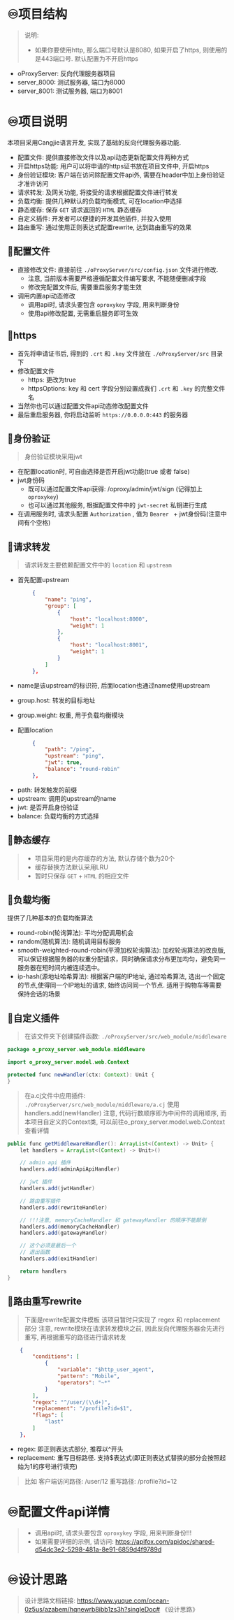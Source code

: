 # ♾️项目结构

> 说明:
> - 如果你要使用http, 那么端口号默认是8080, 如果开启了https, 则使用的是443端口号. 默认配置为不开启https
- oProxyServer: 反向代理服务器项目
- server_8000: 测试服务器, 端口为8000
- server_8001: 测试服务器, 端口为8001

# ♾️项目说明

本项目采用Cangjie语言开发, 实现了基础的反向代理服务器功能.
- 配置文件: 提供直接修改文件以及api动态更新配置文件两种方式
- 开启https功能: 用户可以将申请的https证书放在项目文件中, 开启https
- 身份验证模块: 客户端在访问除配置文件api外, 需要在header中加上身份验证才准许访问
- 请求转发: 及网关功能, 将接受的请求根据配置文件进行转发
- 负载均衡: 提供几种默认的负载均衡模式, 可在location中选择
- 静态缓存: 保存 `GET` 请求返回的 `HTML` 静态缓存
- 自定义插件: 开发者可以便捷的开发其他插件, 并投入使用
- 路由重写: 通过使用正则表达式配置rewrite, 达到路由重写的效果





## 💫配置文件
- 直接修改文件: 直接前往 `./oProxyServer/src/config.json` 文件进行修改. 
	- 注意, 当前版本需要严格遵循配置文件编写要求, 不能随便删减字段
	- 修改完配置文件后, 需要重启服务才能生效
- 调用内置api动态修改
	- 调用api时, 请求头要包含 `oproxykey` 字段, 用来判断身份
	- 使用api修改配置, 无需重启服务即可生效

## 💫https

- 首先将申请证书后, 得到的 `.crt` 和 `.key` 文件放在 `./oProxyServer/src` 目录下
- 修改配置文件
	- https: 更改为true
	- httpsOptions: key 和 cert 字段分别设置成我们 `.crt` 和 `.key` 的完整文件名
- 当然你也可以通过配置文件api动态修改配置文件
- 最后重启服务器, 你将启动监听 `https://0.0.0.0:443` 的服务器

## 💫身份验证

> 身份验证模块采用jwt

- 在配置location时, 可自由选择是否开启jwt功能(true 或者 false)
- jwt身份码
	- 既可以通过配置文件api获得: /oproxy/admin/jwt/sign (记得加上`oproxykey`)
	- 也可以通过其他服务, 根据配置文件中的 `jwt-secret` 私钥进行生成
- 在调用服务时, 请求头配置 `Authorization` , 值为 `Bearer ` + jwt身份码(注意中间有个空格)


## 💫请求转发

> 请求转发主要依赖配置文件中的 `location` 和 `upstream`

- 首先配置upstream
```json
        {
            "name": "ping",
            "group": [
                {
                    "host": "localhost:8000",
                    "weight": 1
                },
                {
                    "host": "localhost:8001",
                    "weight": 1
                }
            ]
        },
```
  - name是该upstream的标识符, 后面location也通过name使用upstream
  - group.host: 转发的目标地址
  - group.weight: 权重, 用于负载均衡模块

- 配置location
```json
        {
            "path": "/ping",
            "upstream": "ping",
            "jwt": true,
            "balance": "round-robin"
        },
```
  - path: 转发触发的前缀
  - upstream: 调用的upstream的name
  - jwt: 是否开启身份验证
  - balance: 负载均衡的方式选择

## 💫静态缓存

> - 项目采用的是内存缓存的方法, 默认存储个数为20个
> - 缓存替换方法默认采用LRU
> - 暂时只保存 `GET`  + `HTML` 的相应文件





## 💫负载均衡

提供了几种基本的负载均衡算法
- round-robin(轮询算法): 平均分配调用机会
- random(随机算法): 随机调用目标服务
- smooth-weighted-round-robin(平滑加权轮询算法): 加权轮询算法的改良版, 可以保证根据服务器的权重分配请求，同时确保请求分布更加均匀，避免同一服务器在短时间内被连续选中。
- ip-hash(源地址哈希算法): 根据客户端的IP地址, 通过哈希算法, 选出一个固定的节点,使得同一个IP地址的请求, 始终访问同一个节点. 适用于购物车等需要保持会话的场景

## 💫自定义插件

> 在该文件夹下创建插件函数: `./oProxyServer/src/web_module/middleware`

```java
package o_proxy_server.web_module.middleware

import o_proxy_server.model.web.Context

protected func newHandler(ctx: Context): Unit {
}

```

> 在a.cj文件中应用插件: `./oProxyServer/src/web_module/middleware/a.cj`
> 使用handlers.add(newHandler)
> 注意, 代码行数顺序即为中间件的调用顺序, 而本项目自定义的Context类, 可以前往o_proxy_server.model.web.Context查看详情

```java
public func getMiddlewareHandler(): ArrayList<(Context) -> Unit> {
    let handlers = ArrayList<(Context) -> Unit>()

    // admin api 插件
    handlers.add(adminApiApiHandler)

    // jwt 插件
    handlers.add(jwtHandler)

    // 路由重写插件
    handlers.add(rewriteHandler)

    // !!!注意, memoryCacheHandler 和 gatewayHandler 的顺序不能颠倒
    handlers.add(memoryCacheHandler)
    handlers.add(gatewayHandler)

    // 这个必须是最后一个
    // 退出函数
    handlers.add(exitHandler)

    return handlers
}
```

## 💫路由重写rewrite

> 下面是rewrite配置文件模板
> 该项目暂时只实现了 regex 和 replacement 部分
> 注意, rewrite模块在请求转发模块之前, 因此反向代理服务器会先进行重写, 再根据重写的路径进行请求转发

```json
	{
		"conditions": [
			{
				"variable": "$http_user_agent",
				"pattern": "Mobile",
				"operators": "~*"
			}
		],
		"regex": "^/user/(\\d+)",
		"replacement": "/profile?id=$1",
		"flags": [
			"last"
		]
	},
```

- regex: 即正则表达式部分, 推荐以^开头
- replacement: 重写目标路径. 支持$表达式(即正则表达式替换的部分会按照起始为1的序号进行填充)


> 比如
> 客户端访问路径: /user/12
> 重写路径: /profile?id=12



# ♾️配置文件api详情

> - 调用api时, 请求头要包含 `oproxykey` 字段, 用来判断身份!!!
> - 如果需要详细的示例, 请访问: https://apifox.com/apidoc/shared-d54dc3e2-5298-481a-8e91-6859d4f9789d


# ♾️设计思路

> 设计思路文档链接: https://www.yuque.com/ocean-0z5us/azabem/hqnewrb8ibb1zs3h?singleDoc# 《设计思路》

